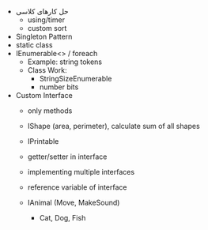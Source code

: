 - حل کارهای کلاسی
    - using/timer
    - custom sort
- Singleton Pattern
- static class
- IEnumerable<> / foreach
    - Example: string tokens
    - Class Work: 
        - StringSizeEnumerable
        - number bits
- Custom Interface
    - only methods
    - IShape (area, perimeter), calculate sum of all shapes
    - IPrintable
    - getter/setter in interface
    - implementing multiple interfaces
    - reference variable of interface

    - IAnimal (Move, MakeSound)
        - Cat, Dog, Fish
